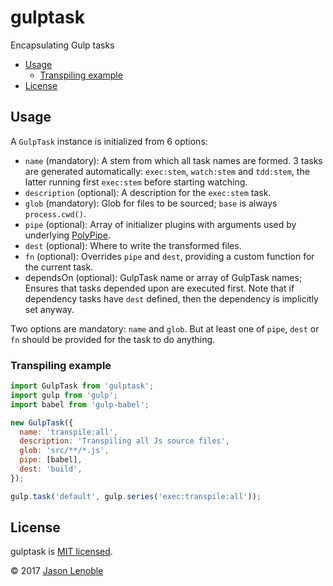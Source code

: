 # gulptask

Encapsulating Gulp tasks

  * [Usage](#usage)
    * [Transpiling example](#transpiling-example)
  * [License](#license)


## Usage

A `GulpTask` instance is initialized from 6 options:

* `name` (mandatory): A stem from which all task names are formed. 3 tasks are generated automatically: `exec:stem`, `watch:stem` and `tdd:stem`, the latter running first `exec:stem` before starting watching.
* `description` (optional): A description for the `exec:stem` task.
* `glob` (mandatory): Glob for files to be sourced; `base` is always `process.cwd()`.
* `pipe` (optional): Array of initializer plugins with arguments used by underlying [PolyPipe](https://www.npmjs.com/package/polypipe).
* `dest` (optional): Where to write the transformed files.
* `fn` (optional): Overrides `pipe` and `dest`, providing a custom function for the current task.
* dependsOn (optional): GulpTask name or array of GulpTask names; Ensures that tasks depended upon are executed first. Note that if dependency tasks have `dest` defined, then the dependency is implicitly set anyway.

Two options are mandatory: `name` and `glob`. But at least one of `pipe`, `dest` or `fn` should be provided for the task to do anything.

### Transpiling example

```js
import GulpTask from 'gulptask';
import gulp from 'gulp';
import babel from 'gulp-babel';

new GulpTask({
  name: 'transpile:all',
  description: 'Transpiling all Js source files',
  glob: 'src/**/*.js',
  pipe: [babel],
  dest: 'build',
});

gulp.task('default', gulp.series('exec:transpile:all'));
```

## License

gulptask is [MIT licensed](./LICENSE).

© 2017 [Jason Lenoble](mailto:jason.lenoble@gmail.com)
